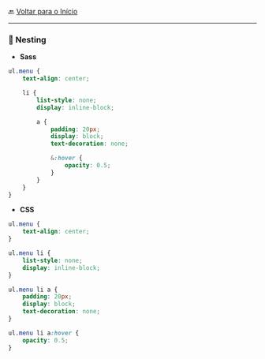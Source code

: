 🔙 [Voltar para o Início](https://github.com/4L1C3-R4BB1T/estudos-sass "Voltar para o Início")

---

### 🔸 Nesting

* **Sass**

```scss
ul.menu {
    text-align: center;

    li {
        list-style: none;
        display: inline-block;

        a {
            padding: 20px;
            display: block;
            text-decoration: none;

            &:hover {
                opacity: 0.5;
            }
        }
    }
}
```

* **CSS**

```css
ul.menu {
    text-align: center;
}

ul.menu li {
    list-style: none;
    display: inline-block;
}

ul.menu li a {
    padding: 20px;
    display: block;
    text-decoration: none;
}

ul.menu li a:hover {
    opacity: 0.5; 
}
```
